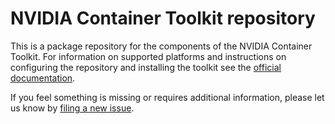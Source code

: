 # NVIDIA Container Toolkit repository

This is a package repository for the components of the NVIDIA Container Toolkit. For information on supported platforms
and instructions on configuring the repository and installing the toolkit see the [official documentation](https://docs.nvidia.com/datacenter/cloud-native/container-toolkit/install-guide.html#installation-guide).

If you feel something is missing or requires additional information, please let us know by [filing a new issue](https://github.com/NVIDIA/nvidia-container-toolkit/issues/new).
